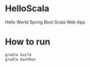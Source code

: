 HelloScala
==========

Hello World Spring Boot Scala Web App


How to run
==========

```sh
gradle build
gradle bootRun
```



